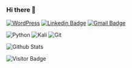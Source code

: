 ### Hi there 👋

[![WordPress](https://img.shields.io/badge/WordPress-cacoabudvasconcelos.svg?style=flar-square&logo=WordPress&logoColor=white&link=https://cacoabudvasconcelos.com.br/)](https://www.cacoabudvasconcelos.com.br/)
[![Linkedin Badge](https://img.shields.io/badge/-cacoabudvasconcelos-blue?style=flat-square&logo=Linkedin&logoColor=white&link=https://www.linkedin.com/in/caco-abud-vasconcelos-a4a75a235/)](https://www.linkedin.com/in/caco-abud-vasconcelos-a4a75a235/)
[![Gmail Badge](https://img.shields.io/badge/-cacoabud@gmail.com-c14438?style=flat-square&logo=Gmail&logoColor=white&link=mailto:cacoabud@gmail.com)](mailto:cacoabud@gmail.com)

![Python](https://img.shields.io/badge/python-3670A0?style=for-the-badge&logo=python&logoColor=ffdd54)
![Kali](https://img.shields.io/badge/Kali-268BEE?style=for-the-badge&logo=kalilinux&logoColor=white)
![Git](https://img.shields.io/badge/git-%23F05033.svg?style=for-the-badge&logo=git&logoColor=white)

![Github Stats](https://github-readme-stats.vercel.app/api?username=cacoabudvasconcelos&count_private=true&show_icons=true&include_all_commits=true)

![Visitor Badge](https://visitor-badge.laobi.icu/badge?page_id=cacoabudvasconcelos.cacoabudvasconcelos)
